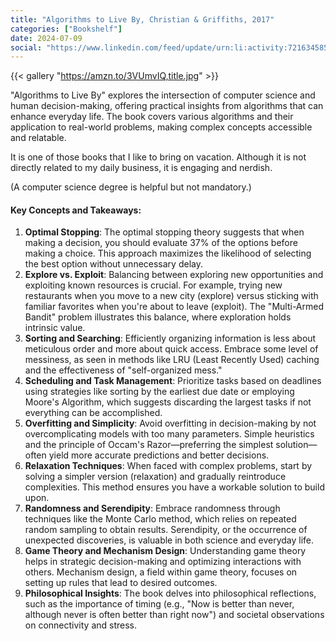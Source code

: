 ```yaml
---
title: "Algorithms to Live By, Christian & Griffiths, 2017"
categories: ["Bookshelf"]
date: 2024-07-09
social: "https://www.linkedin.com/feed/update/urn:li:activity:7216345857518899200/"
---
```


{{< gallery "https://amzn.to/3VUmvIQ,title.jpg" >}}

"Algorithms to Live By" explores the intersection of computer science and human decision-making, offering practical insights from algorithms that can enhance everyday life. The book covers various algorithms and their application to real-world problems, making complex concepts accessible and relatable.

It is one of those books that I like to bring on vacation. Although it is not directly related to my daily business, it is engaging and nerdish.

(A computer science degree is helpful but not mandatory.)

#### Key Concepts and Takeaways:

1. **Optimal Stopping**: The optimal stopping theory suggests that when making a decision, you should evaluate 37% of the options before making a choice. This approach maximizes the likelihood of selecting the best option without unnecessary delay.
2. **Explore vs. Exploit**: Balancing between exploring new opportunities and exploiting known resources is crucial. For example, trying new restaurants when you move to a new city (explore) versus sticking with familiar favorites when you're about to leave (exploit). The "Multi-Armed Bandit" problem illustrates this balance, where exploration holds intrinsic value.
3. **Sorting and Searching**: Efficiently organizing information is less about meticulous order and more about quick access. Embrace some level of messiness, as seen in methods like LRU (Least Recently Used) caching and the effectiveness of "self-organized mess."
4. **Scheduling and Task Management**: Prioritize tasks based on deadlines using strategies like sorting by the earliest due date or employing Moore's Algorithm, which suggests discarding the largest tasks if not everything can be accomplished.
5. **Overfitting and Simplicity**: Avoid overfitting in decision-making by not overcomplicating models with too many parameters. Simple heuristics and the principle of Occam's Razor—preferring the simplest solution—often yield more accurate predictions and better decisions.
6. **Relaxation Techniques**: When faced with complex problems, start by solving a simpler version (relaxation) and gradually reintroduce complexities. This method ensures you have a workable solution to build upon.
7. **Randomness and Serendipity**: Embrace randomness through techniques like the Monte Carlo method, which relies on repeated random sampling to obtain results. Serendipity, or the occurrence of unexpected discoveries, is valuable in both science and everyday life.
8. **Game Theory and Mechanism Design**: Understanding game theory helps in strategic decision-making and optimizing interactions with others. Mechanism design, a field within game theory, focuses on setting up rules that lead to desired outcomes.
9. **Philosophical Insights**: The book delves into philosophical reflections, such as the importance of timing (e.g., "Now is better than never, although never is often better than right now") and societal observations on connectivity and stress.
